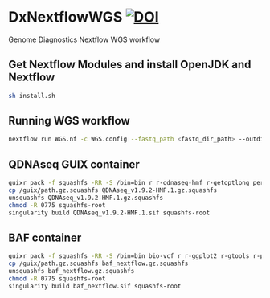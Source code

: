 # DxNextflowWGS [![DOI](https://zenodo.org/badge/DOI/10.5281/zenodo.4709755.svg)](https://doi.org/10.5281/zenodo.4709755)

Genome Diagnostics Nextflow WGS workflow

## Get Nextflow Modules and install OpenJDK and Nextflow
```bash
sh install.sh
```

## Running WGS workflow
```bash
nextflow run WGS.nf -c WGS.config --fastq_path <fastq_dir_path> --outdir <output_dir_path> --email <email> [-profile slurm|mac]
```

## QDNAseq GUIX container
```bash
guixr pack -f squashfs -RR -S /bin=bin r r-qdnaseq-hmf r-getoptlong perl bash glibc-utf8-locales tzdata coreutils procps grep sed bootstrap-binaries
cp /guix/path.gz.squashfs QDNAseq_v1.9.2-HMF.1.gz.squashfs
unsquashfs QDNAseq_v1.9.2-HMF.1.gz.squashfs
chmod -R 0775 squashfs-root
singularity build QDNAseq_v1.9.2-HMF.1.sif squashfs-root
```

## BAF container
```bash
guixr pack -f squashfs -RR -S /bin=bin bio-vcf r r-ggplot2 r-gtools r-pastecs bash glibc-utf8-locales tzdata coreutils procps grep sed bootstrap-binaries
cp /guix/path.gz.squashfs baf_nextflow.gz.squashfs
unsquashfs baf_nextflow.gz.squashfs
chmod -R 0775 squashfs-root
singularity build baf_nextflow.sif squashfs-root
```
